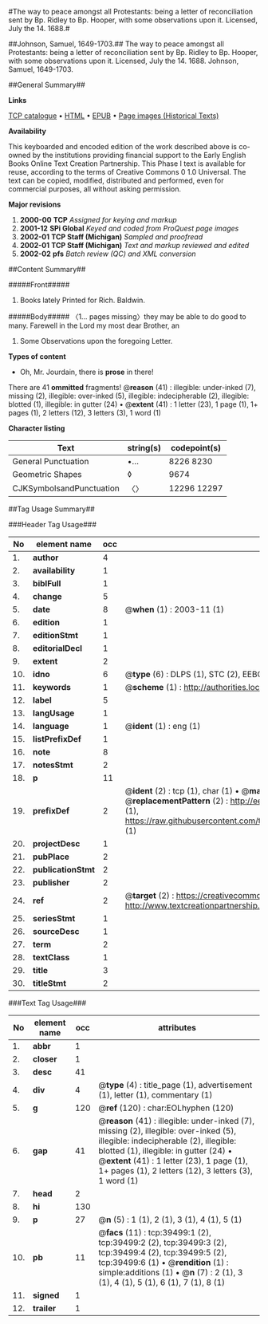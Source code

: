#The way to peace amongst all Protestants: being a letter of reconciliation sent by Bp. Ridley to Bp. Hooper, with some observations upon it. Licensed, July the 14. 1688.#

##Johnson, Samuel, 1649-1703.##
The way to peace amongst all Protestants: being a letter of reconciliation sent by Bp. Ridley to Bp. Hooper, with some observations upon it. Licensed, July the 14. 1688.
Johnson, Samuel, 1649-1703.

##General Summary##

**Links**

[TCP catalogue](http://www.ota.ox.ac.uk/tcp/)  • 
[HTML](http://tei.it.ox.ac.uk/tcp/Texts-HTML/free/A67/A67882.html)  • 
[EPUB](http://tei.it.ox.ac.uk/tcp/Texts-EPUB/free/A67/A67882.epub) • 
[Page images (Historical Texts)](https://data.historicaltexts.jisc.ac.uk/view?pubId=eebo-99834882e&pageId=eebo-99834882e-39499-1)

**Availability**

This keyboarded and encoded edition of the
	       work described above is co-owned by the institutions
	       providing financial support to the Early English Books
	       Online Text Creation Partnership. This Phase I text is
	       available for reuse, according to the terms of Creative
	       Commons 0 1.0 Universal. The text can be copied,
	       modified, distributed and performed, even for
	       commercial purposes, all without asking permission.

**Major revisions**

1. __2000-00__ __TCP__ *Assigned for keying and markup*
1. __2001-12__ __SPi Global__ *Keyed and coded from ProQuest page images*
1. __2002-01__ __TCP Staff (Michigan)__ *Sampled and proofread*
1. __2002-01__ __TCP Staff (Michigan)__ *Text and markup reviewed and edited*
1. __2002-02__ __pfs__ *Batch review (QC) and XML conversion*

##Content Summary##

#####Front#####

1. Books lately Printed for Rich. Baldwin.

#####Body#####
〈1… pages missing〉they may be able to do good to many. Farewell in the Lord my most dear Brother, an
1. Some Observations upon the foregoing Letter.

**Types of content**

  * Oh, Mr. Jourdain, there is **prose** in there!

There are 41 **ommitted** fragments! 
 @__reason__ (41) : illegible: under-inked (7), missing (2), illegible: over-inked (5), illegible: indecipherable (2), illegible: blotted (1), illegible: in gutter (24)  •  @__extent__ (41) : 1 letter (23), 1 page (1), 1+ pages (1), 2 letters (12), 3 letters (3), 1 word (1)

**Character listing**


|Text|string(s)|codepoint(s)|
|---|---|---|
|General Punctuation|•…|8226 8230|
|Geometric Shapes|◊|9674|
|CJKSymbolsandPunctuation|〈〉|12296 12297|

##Tag Usage Summary##

###Header Tag Usage###

|No|element name|occ|attributes|
|---|---|---|---|
|1.|__author__|4||
|2.|__availability__|1||
|3.|__biblFull__|1||
|4.|__change__|5||
|5.|__date__|8| @__when__ (1) : 2003-11 (1)|
|6.|__edition__|1||
|7.|__editionStmt__|1||
|8.|__editorialDecl__|1||
|9.|__extent__|2||
|10.|__idno__|6| @__type__ (6) : DLPS (1), STC (2), EEBO-CITATION (1), PROQUEST (1), VID (1)|
|11.|__keywords__|1| @__scheme__ (1) : http://authorities.loc.gov/ (1)|
|12.|__label__|5||
|13.|__langUsage__|1||
|14.|__language__|1| @__ident__ (1) : eng (1)|
|15.|__listPrefixDef__|1||
|16.|__note__|8||
|17.|__notesStmt__|2||
|18.|__p__|11||
|19.|__prefixDef__|2| @__ident__ (2) : tcp (1), char (1)  •  @__matchPattern__ (2) : ([0-9\-]+):([0-9IVX]+) (1), (.+) (1)  •  @__replacementPattern__ (2) : http://eebo.chadwyck.com/downloadtiff?vid=$1&page=$2 (1), https://raw.githubusercontent.com/textcreationpartnership/Texts/master/tcpchars.xml#$1 (1)|
|20.|__projectDesc__|1||
|21.|__pubPlace__|2||
|22.|__publicationStmt__|2||
|23.|__publisher__|2||
|24.|__ref__|2| @__target__ (2) : https://creativecommons.org/publicdomain/zero/1.0/ (1), http://www.textcreationpartnership.org/docs/. (1)|
|25.|__seriesStmt__|1||
|26.|__sourceDesc__|1||
|27.|__term__|2||
|28.|__textClass__|1||
|29.|__title__|3||
|30.|__titleStmt__|2||


###Text Tag Usage###

|No|element name|occ|attributes|
|---|---|---|---|
|1.|__abbr__|1||
|2.|__closer__|1||
|3.|__desc__|41||
|4.|__div__|4| @__type__ (4) : title_page (1), advertisement (1), letter (1), commentary (1)|
|5.|__g__|120| @__ref__ (120) : char:EOLhyphen (120)|
|6.|__gap__|41| @__reason__ (41) : illegible: under-inked (7), missing (2), illegible: over-inked (5), illegible: indecipherable (2), illegible: blotted (1), illegible: in gutter (24)  •  @__extent__ (41) : 1 letter (23), 1 page (1), 1+ pages (1), 2 letters (12), 3 letters (3), 1 word (1)|
|7.|__head__|2||
|8.|__hi__|130||
|9.|__p__|27| @__n__ (5) : 1 (1), 2 (1), 3 (1), 4 (1), 5 (1)|
|10.|__pb__|11| @__facs__ (11) : tcp:39499:1 (2), tcp:39499:2 (2), tcp:39499:3 (2), tcp:39499:4 (2), tcp:39499:5 (2), tcp:39499:6 (1)  •  @__rendition__ (1) : simple:additions (1)  •  @__n__ (7) : 2 (1), 3 (1), 4 (1), 5 (1), 6 (1), 7 (1), 8 (1)|
|11.|__signed__|1||
|12.|__trailer__|1||
